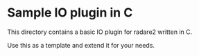 # Sample IO plugin in C

This directory contains a basic IO plugin for radare2 written in C.

Use this as a template and extend it for your needs.
